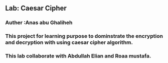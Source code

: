 ## Lab: Caesar Cipher

### Auther :Anas abu Ghaliheh

### This project for learning purpose to dominstrate the encryption and decryption with using caesar cipher algorithm.

### This lab collaborate with Abdullah Elian and Roaa mustafa.